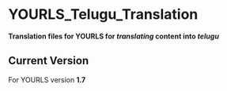 # YOURLS_Telugu_Translation
**Translation files for YOURLS for *translating* content into *telugu***

## Current Version

For YOURLS version **1.7**
